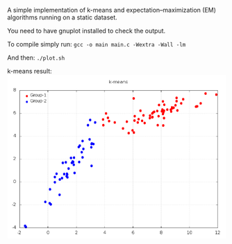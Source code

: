 A simple implementation of k-means and expectation–maximization (EM) algorithms running on a static dataset.

You need to have gnuplot installed to check the output.

To compile simply run:
`gcc -o main main.c -Wextra -Wall -lm`

And then:
`./plot.sh`

k-means result:
![k-means](https://github.com/fredericoschardong/k-means-and-EM/blob/master/k-means.png)
